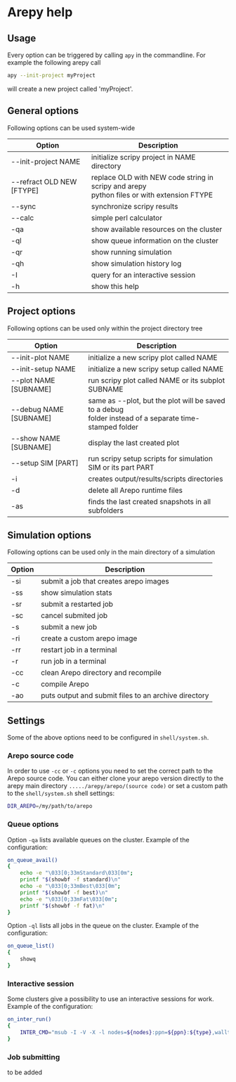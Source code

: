 # Arepy help

## Usage

Every option can be triggered by calling `apy` in the commandline.
For example the following arepy call

```bash
apy --init-project myProject
```

will create a new project called 'myProject'.

## General options

Following options can be used system-wide

| Option                       | Description                                  |
|------------------------------|----------------------------------------------|
| --init-project NAME          | initialize scripy project in NAME directory  |  
| --refract OLD NEW [FTYPE]    | replace OLD with NEW code string in scripy and arepy</br> python files or with extension FTYPE |
| --sync                       | synchronize scripy results                   |
| --calc                       | simple perl calculator                       |
|-qa                           | show available resources on the cluster      |
|-ql                           | show queue information on the cluster        |
|-qr                           | show running simulation                      |
|-qh                           | show simulation history log                  |
|-I                            | query for an interactive session             |
|-h                            | show this help                               |

## Project options

Following options can be used only within the project directory tree

| Option                 | Description                                        |
|------------------------|----------------------------------------------------|
| --init-plot NAME       | initialize a new scripy plot called NAME           |
| --init-setup NAME      | initialize a new scripy setup called NAME          |
| --plot NAME [SUBNAME]  | run scripy plot called NAME or its subplot SUBNAME |
| --debug NAME [SUBNAME] | same as --plot, but the plot will be saved to a debug</br> folder instead of a separate time-stamped folder |
| --show NAME [SUBNAME]  | display the last created plot |
| --setup SIM [PART]     | run scripy setup scripts for simulation SIM or its part PART |
|-i                      | creates output/results/scripts directories         |
|-d                      | delete all Arepo runtime files                     |
|-as                     | finds the last created snapshots in all subfolders |

## Simulation options

Following options can be used only in the main directory of a simulation

| Option | Description                                          |
|--------|------------------------------------------------------|
|-si     | submit a job that creates arepo images               |
|-ss     | show simulation stats                                |
|-sr     | submit a restarted job                               |
|-sc     | cancel submited job                                  |
|-s      | submit a new job                                     |
|-ri     | create a custom arepo image                          |
|-rr     | restart job in a terminal                            |
|-r      | run job in a terminal                                |
|-cc     | clean Arepo directory and recompile                  |
|-c      | compile Arepo                                        |
|-ao     | puts output and submit files to an archive directory |

## Settings

Some of the above options need to be configured in `shell/system.sh`.

### Arepo source code

In order to use `-cc` or `-c` options you need to set the correct path to the Arepo source code. You can either clone your arepo version directly to the arepy main directory `...../arepy/arepo/(source code)` or set a custom path to the `shell/system.sh` shell settings:
```bash
DIR_AREPO=/my/path/to/arepo
```

### Queue options

Option `-qa` lists available queues on the cluster. Example of the configuration:
```bash
on_queue_avail()
{
    echo -e "\033[0;33mStandard\033[0m";
    printf "$(showbf -f standard)\n"
    echo -e "\033[0;33mBest\033[0m";
    printf "$(showbf -f best)\n"
    echo -e "\033[0;33mFat\033[0m";
    printf "$(showbf -f fat)\n"
}
```
 
Option `-ql` lists all jobs in the queue on the cluster. Example of the configuration:
```bash
on_queue_list()
{
    showq
}
```

### Interactive session

Some clusters give a possibility to use an interactive sessions for work. Example of the configuration:
```bash
on_inter_run()
{
    INTER_CMD="msub -I -V -X -l nodes=${nodes}:ppn=${ppn}:${type},walltime=${walltime}"
}
```

### Job submitting

to be added
